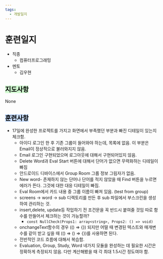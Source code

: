 ```yaml
---
tags:
  - 개발일지
---
```

# 훈련일지

- 직종
	- 컴퓨터프로그래밍
- 멘토
	- 김우현
## <mark style="background: #BBFABBA6;">지도사항</mark>

None

## <mark style="background: #ADCCFFA6;">훈련사항</mark>

- 17일에 완성한 프로젝트를 가지고 화면에서 부족했던 부분과 빠진 디테일이 있는지 체크함.
	- 아이디 로그인 한 후 기존 그룹이 들어와야 하는데, 목록에 없음. 이 부분은 Email이 정상적으로 불러와지지 않음.
	- Email 로그인 구현되었으며 로그아웃에 대해서 구현되어있지 않음.
	- Delete Word과 Eval Start 버튼에 대해서 단어가 없으면 무력화하는 디테일이 빠짐
	- 안드로이드 디바이스에서 Group Room 그룹 정보 그림자가 없음.
	- New word- 존재하지 않는 단어나 단어를 적지 않았을 때 Find 버튼을 누르면 에러가 뜬다. 그것에 대한 대응 디테일이 빠짐.
	- Eval Room에서 카드 내용 중 그룹 이름이 빠져 있음. (test from group)
	- screens → word → sub 디렉토리를 만든 후 sub 파일에서 부스크린을 생성하여 관리하는 것.
	- insert,delete, update등 작업하기 전 조건문을 꼭 반드시 붙여줄 것임 따로 함수를 만들어서 체크하는 것이 가능할까?
		- `const NullCheck(Props1: array<string>, Props2: () => void)`
	- onchangeText함수의 경우 (() ⇒ {}) 되지만 어떨 때 변경된 텍스트와 매개변수를 같이 받고 싶을 때 (() ⇒ () ⇒ {})를 사용하면 된다.
	- 전반적인 코드 흐름에 대해서 복습함.
	- Evaluation, Group, Study, Word 네가지 모듈을 완성하는 데 필요한 시간은 정확하게 측정되지 않음. 다만 계산해봤을 때 각 최대 1.5시간 정도여야 함.